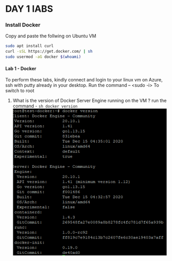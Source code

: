 # DAY 1 lABS


### Install Docker

Copy and paste the follwing on Ubuntu VM
``` sh
sudo apt install curl
curl -sSL https://get.docker.com/ | sh
sudo usermod -aG docker $(whoami)
```



#### Lab 1 - Docker
To perform these labs, kindly connect and login to your linux vm on Azure, ssh with putty already in your desktop. Run the command – <sudo -i> To switch to root

1.  What is the version of Docker Server Engine running on the VM ?
    run the command - ``` sh docker version ```
    ![alt text](../img/docker-version.png "docker version")